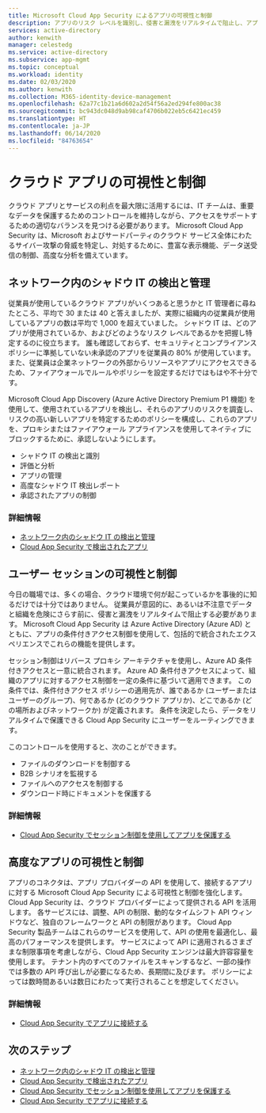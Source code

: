```yaml
---
title: Microsoft Cloud App Security によるアプリの可視性と制御
description: アプリのリスク レベルを識別し、侵害と漏洩をリアルタイムで阻止し、アプリ コネクタを使用して、可視性とガバナンスのためのプロバイダー API を活用する方法について説明します。
services: active-directory
author: kenwith
manager: celestedg
ms.service: active-directory
ms.subservice: app-mgmt
ms.topic: conceptual
ms.workload: identity
ms.date: 02/03/2020
ms.author: kenwith
ms.collection: M365-identity-device-management
ms.openlocfilehash: 62a77c1b21a6d602a2d54f56a2ed294fe800ac38
ms.sourcegitcommit: bc943dc048d9ab98caf4706b022eb5c6421ec459
ms.translationtype: HT
ms.contentlocale: ja-JP
ms.lasthandoff: 06/14/2020
ms.locfileid: "84763654"
---
```

# <a name="cloud-app-visibility-and-control"></a>クラウド アプリの可視性と制御

クラウド アプリとサービスの利点を最大限に活用するには、IT チームは、重要なデータを保護するためのコントロールを維持しながら、アクセスをサポートするための適切なバランスを見つける必要があります。 Microsoft Cloud App Security は、Microsoft およびサードパーティのクラウド サービス全体にわたるサイバー攻撃の脅威を特定し、対処するために、豊富な表示機能、データ送受信の制御、高度な分析を備えています。

## <a name="discover-and-manage-shadow-it-in-your-network"></a>ネットワーク内のシャドウ IT の検出と管理

従業員が使用しているクラウド アプリがいくつあると思うかと IT 管理者に尋ねたところ、平均で 30 または 40 と答えましたが、実際に組織内の従業員が使用しているアプリの数は平均で 1,000 を超えていました。 シャドウ IT は、どのアプリが使用されているか、およびどのようなリスク レベルであるかを把握し特定するのに役立ちます。 誰も確認しておらず、セキュリティとコンプライアンス ポリシーに準拠していない未承認のアプリを従業員の 80% が使用しています。 また、従業員は企業ネットワークの外部からリソースやアプリにアクセスできるため、ファイアウォールでルールやポリシーを設定するだけではもはや不十分です。

Microsoft Cloud App Discovery (Azure Active Directory Premium P1 機能) を使用して、使用されているアプリを検出し、それらのアプリのリスクを調査し、リスクの高い新しいアプリを特定するためのポリシーを構成し、これらのアプリを、プロキシまたはファイアウォール アプライアンスを使用してネイティブにブロックするために、承認しないようにします。

- シャドウ IT の検出と識別
- 評価と分析
- アプリの管理
- 高度なシャドウ IT 検出レポート
- 承認されたアプリの制御
 
### <a name="learn-more"></a>詳細情報

- [ネットワーク内のシャドウ IT の検出と管理](https://docs.microsoft.com/cloud-app-security/tutorial-shadow-it)
- [Cloud App Security で検出されたアプリ](https://docs.microsoft.com/cloud-app-security/discovered-apps)
 
## <a name="user-session-visibility-and-control"></a>ユーザー セッションの可視性と制御 

今日の職場では、多くの場合、クラウド環境で何が起こっているかを事後的に知るだけでは十分ではありません。 従業員が意図的に、あるいは不注意でデータと組織を危険にさらす前に、侵害と漏洩をリアルタイムで阻止する必要があります。 Microsoft Cloud App Security は Azure Active Directory (Azure AD) とともに、アプリの条件付きアクセス制御を使用して、包括的で統合されたエクスペリエンスでこれらの機能を提供します。 

セッション制御はリバース プロキシ アーキテクチャを使用し、Azure AD 条件付きアクセスと一意に統合されます。 Azure AD 条件付きアクセスによって、組織のアプリに対するアクセス制御を一定の条件に基づいて適用できます。 この条件では、条件付きアクセス ポリシーの適用先が、誰であるか (ユーザーまたはユーザーのグループ)、何であるか (どのクラウド アプリか)、どこであるか (どの場所およびネットワークか) が定義されます。 条件を決定したら、データをリアルタイムで保護できる Cloud App Security にユーザーをルーティングできます。  

このコントロールを使用すると、次のことができます。  
- ファイルのダウンロードを制御する
- B2B シナリオを監視する  
- ファイルへのアクセスを制御する  
- ダウンロード時にドキュメントを保護する  
 
### <a name="learn-more"></a>詳細情報

- [Cloud App Security でセッション制御を使用してアプリを保護する ](https://docs.microsoft.com/cloud-app-security/proxy-intro-aad)
 
## <a name="advanced-app-visibility-and-controls"></a>高度なアプリの可視性と制御 

アプリのコネクタは、アプリ プロバイダーの API を使用して、接続するアプリに対する Microsoft Cloud App Security による可視性と制御を強化します。 Cloud App Security は、クラウド プロバイダーによって提供される API を活用します。 各サービスには、調整、API の制限、動的なタイムシフト API ウィンドウなど、独自のフレームワークと API の制限があります。 Cloud App Security 製品チームはこれらのサービスを使用して、API の使用を最適化し、最高のパフォーマンスを提供します。 サービスによって API に適用されるさまざまな制限事項を考慮しながら、Cloud App Security エンジンは最大許容容量を使用します。 テナント内のすべてのファイルをスキャンするなど、一部の操作では多数の API 呼び出しが必要になるため、長期間に及びます。 ポリシーによっては数時間あるいは数日にわたって実行されることを想定してください。 
 
### <a name="learn-more"></a>詳細情報  

- [Cloud App Security でアプリに接続する](https://docs.microsoft.com/cloud-app-security/enable-instant-visibility-protection-and-governance-actions-for-your-apps)

## <a name="next-steps"></a>次のステップ

- [ネットワーク内のシャドウ IT の検出と管理](https://docs.microsoft.com/cloud-app-security/tutorial-shadow-it)
- [Cloud App Security で検出されたアプリ](https://docs.microsoft.com/cloud-app-security/discovered-apps)
- [Cloud App Security でセッション制御を使用してアプリを保護する ](https://docs.microsoft.com/cloud-app-security/proxy-intro-aad)
- [Cloud App Security でアプリに接続する](https://docs.microsoft.com/cloud-app-security/enable-instant-visibility-protection-and-governance-actions-for-your-apps)
